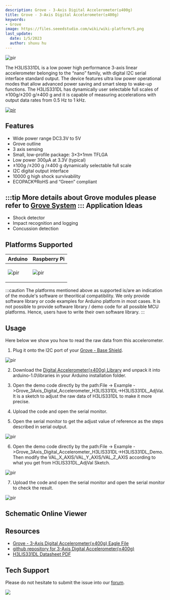 ```yaml
---
description: Grove - 3-Axis Digital Accelerometer(±400g)
title: Grove - 3-Axis Digital Accelerometer(±400g)
keywords:
- Grove
image: https://files.seeedstudio.com/wiki/wiki-platform/S.png
last_update:
  date: 1/5/2023
  author: shuxu hu
---
```


<!-- ![](https://files.seeedstudio.com/wiki/Grove-3-Axis_Digital_Accelerometer-400g/img/Grove_3Axis_Accelerometer400g.jpg) -->
  <p style={{textAlign: 'center'}}><img src="https://files.seeedstudio.com/wiki/Grove-3-Axis_Digital_Accelerometer-400g/img/Grove_3Axis_Accelerometer400g.jpg" alt="pir" width={600} height="auto" /></p>


The H3LIS331DL is a low power high performance 3-axis linear accelerometer belonging to the “nano” family, with digital I2C serial interface standard output. The device features ultra low power operational modes that allow advanced power saving and smart sleep to wake-up functions. The H3LIS331DL has dynamically user selectable full scales of ±100g/±200 g/±400 g and it is capable of measuring accelerations with output data rates from 0.5 Hz to 1 kHz.

[<p><img src="https://files.seeedstudio.com/wiki/common/Get_One_Now_Banner.png" alt="pir" width={600} height="auto" /></p>](https://www.seeedstudio.com/Grove-3-Axis-Digital-Accelerometer(%C2%B1400g)-p-1897.html)

Features
--------

-   Wide power range DC3.3V to 5V
-   Grove outline
-   3 axis sensing
-   Small, low-profile package: 3×3×1mm TFLGA
-   Low power 300µA at 3.3V (typical)
-   ±100g /±200 g /±400 g dynamically selectable full scale
-   I2C digital output interface
-   10000 g high shock survivability
-   ECOPACK®RoHS and “Green” compliant

:::tip
    More details about Grove modules please refer to [Grove System](https://wiki.seeedstudio.com/Grove_System/)
:::
Application Ideas
-----------------

-   Shock detector
-   Impact recognition and logging
-   Concussion detection

Platforms Supported
-------------------

<!-- | Arduino                                                                                             | Raspberry Pi                                                                                             |                                                                                                 |                                                                                                          |                                                                                                    |
|-----------------------------------------------------------------------------------------------------|----------------------------------------------------------------------------------------------------------|-------------------------------------------------------------------------------------------------|---------------------------------------------------------------------------------------------------|----------------------------------------------------------------------------------------------------|
| ![](https://files.seeedstudio.com/wiki/wiki_english/docs/images/arduino_logo.jpg) | ![](https://files.seeedstudio.com/wiki/wiki_english/docs/images/raspberry_pi_logo_n.jpg) | ![](https://files.seeedstudio.com/wiki/wiki_english/docs/images/bbg_logo.jpg) | ![](https://files.seeedstudio.com/wiki/wiki_english/docs/images/wio_logo_n.jpg) | ![](https://files.seeedstudio.com/wiki/wiki_english/docs/images/linkit_logo.jpg) | -->
|Arduino|Raspberry Pi|
|---|---|
|<p><img src="https://files.seeedstudio.com/wiki/wiki_english/docs/images/arduino_logo.jpg" alt="pir" width={200} height="auto" /></p>|<p><img src="https://files.seeedstudio.com/wiki/wiki_english/docs/images/raspberry_pi_logo_n.jpg" alt="pir" width={200} height="auto" /></p>|

:::caution
    The platforms mentioned above as supported is/are an indication of the module's software or theoritical compatibility. We only provide software library or code examples for Arduino platform in most cases. It is not possible to provide software library / demo code for all possible MCU platforms. Hence, users have to write their own software library.
:::

Usage
-----

Here below we show you how to read the raw data from this accelerometer.

1. Plug it onto the I2C port of your [Grove - Base Shield](https://www.seeedstudio.com/depot/grove-base-shield-p-754.html?cPath=132_134).
<!-- ![](https://files.seeedstudio.com/wiki/Grove-3-Axis_Digital_Accelerometer-400g/img/Grove-3-Axis_Digital_Accelerometer_connect_BaseBoard.jpg) -->
  <p style={{textAlign: 'center'}}><img src="https://files.seeedstudio.com/wiki/Grove-3-Axis_Digital_Accelerometer-400g/img/Grove-3-Axis_Digital_Accelerometer_connect_BaseBoard.jpg" alt="pir" width={600} height="auto" /></p>


2. Download the [Digital Accelerometer(±400g) Library](https://github.com/Seeed-Studio/Grove_3Axis_Digital_Accelerometer_H3LIS331DL) and unpack it into arduino-1.0\\libraries in your Arduino installation folder.

3. Open the demo code directly by the path:File -> Example ->Grove_3Axis_Digital_Accelerometer_H3LIS331DL->H3LIS331DL_AdjVal. It is a sketch to adjust the raw data of H3LIS331DL to make it more precise.

4. Upload the code and open the serial monitor.

5. Open the serial monitor to get the adjust value of reference as the steps described in serial output.
<!-- ![](https://files.seeedstudio.com/wiki/Grove-3-Axis_Digital_Accelerometer-400g/img/Adjust_value_of_Accelerometer.jpg) -->
<p style={{textAlign: 'center'}}><img src="https://files.seeedstudio.com/wiki/Grove-3-Axis_Digital_Accelerometer-400g/img/Adjust_value_of_Accelerometer.jpg" alt="pir" width={600} height="auto" /></p>


6. Open the demo code directly by the path:File -> Example ->Grove_3Axis_Digital_Accelerometer_H3LIS331DL->H3LIS331DL_Demo. Then modify the VAL_X_AXIS/VAL_Y_AXIS/VAL_Z_AXIS according to what you get from H3LIS331DL_AdjVal Sketch.
<!-- ![](https://files.seeedstudio.com/wiki/Grove-3-Axis_Digital_Accelerometer-400g/img/Redefine_the_VAL_of_Accelerometer.jpg) -->
  <p style={{textAlign: 'center'}}><img src="https://files.seeedstudio.com/wiki/Grove-3-Axis_Digital_Accelerometer-400g/img/Redefine_the_VAL_of_Accelerometer.jpg" alt="pir" width={600} height="auto" /></p>


7. Upload the code and open the serial monitor and open the serial monitor to check the result.
<!-- ![](https://files.seeedstudio.com/wiki/Grove-3-Axis_Digital_Accelerometer-400g/img/Raw_data_of_H3LIS331DL.jpg) -->
  <p style={{textAlign: 'center'}}><img src="https://files.seeedstudio.com/wiki/Grove-3-Axis_Digital_Accelerometer-400g/img/Raw_data_of_H3LIS331DL.jpg" alt="pir" width={600} height="auto" /></p>


## Schematic Online Viewer

<div className="altium-ecad-viewer" data-project-src="https://files.seeedstudio.com/wiki/Grove-3-Axis_Digital_Accelerometer-400g/res/Grove-3-Axis_Digital_Accelerometer-400g-v1.0.zip" style={{borderRadius: '0px 0px 4px 4px', height: 500, borderStyle: 'solid', borderWidth: 1, borderColor: 'rgb(241, 241, 241)', overflow: 'hidden', maxWidth: 1280, maxHeight: 700, boxSizing: 'border-box'}}>
</div>


Resources
---------

-   [Grove - 3-Axis Digital Accelerometer(±400g) Eagle File](https://files.seeedstudio.com/wiki/Grove-3-Axis_Digital_Accelerometer-400g/res/Grove-3-Axis_Digital_Accelerometer-400g-v1.0.zip)
-   [github repository for 3-Axis Digital Accelerometer(±400g)](https://github.com/Seeed-Studio/Grove_3Axis_Digital_Accelerometer_H3LIS331DL)
-   [H3LIS331DL Datasheet PDF](http://www.st.com/web/en/resource/technical/document/datasheet/DM00053090.pdf)
 

<!-- This Markdown file was created from https://www.seeedstudio.com/wiki/Grove_-_3-Axis_Digital_Accelerometer(±400g) -->

## Tech Support
Please do not hesitate to submit the issue into our [forum](https://forum.seeedstudio.com/).
<br />
<p style={{textAlign: 'center'}}><a href="https://www.seeedstudio.com/act-4.html?utm_source=wiki&utm_medium=wikibanner&utm_campaign=newproducts" target="_blank"><img src="https://files.seeedstudio.com/wiki/Wiki_Banner/new_product.jpg" /></a></p>
